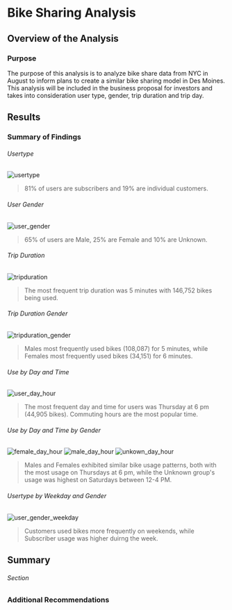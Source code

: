 # Bike Sharing Analysis

## Overview of the Analysis 

### Purpose

The purpose of this analysis is to analyze bike share data from NYC in August to inform plans to create a similar bike sharing model in Des Moines. This analysis will be included in the business proposal for investors and takes into consideration user type, gender, trip duration and trip day. 

## Results

### Summary of Findings

###### Usertype

![usertype](https://user-images.githubusercontent.com/77405273/117593097-d0b30e80-b0ef-11eb-8cf1-73f74e6c2414.png)
> 81% of users are subscribers and 19% are individual customers.

###### User Gender

![user_gender](https://user-images.githubusercontent.com/77405273/117593098-d14ba500-b0ef-11eb-85aa-2d6569d5734f.png)
> 65% of users are Male, 25% are Female and 10% are Unknown.

###### Trip Duration

![tripduration](https://user-images.githubusercontent.com/77405273/117593099-d1e43b80-b0ef-11eb-932c-de4a1040017f.png)
> The most frequent trip duration was 5 minutes with 146,752 bikes being used.

###### Trip Duration Gender

![tripduration_gender](https://user-images.githubusercontent.com/77405273/117593101-d1e43b80-b0ef-11eb-8d1d-ae656fd8d99a.png)
> Males most frequently used bikes (108,087) for 5 minutes, while Females most frequently used bikes (34,151) for 6 minutes.

###### Use by Day and Time

![user_day_hour](https://user-images.githubusercontent.com/77405273/117593103-d27cd200-b0ef-11eb-9574-d50dac62f8c5.png)
> The most frequent day and time for users was Thursday at 6 pm (44,905 bikes). Commuting hours are the most popular time.

###### Use by Day and Time by Gender

![female_day_hour](https://user-images.githubusercontent.com/77405273/117593104-d3156880-b0ef-11eb-846c-685f259eec1f.png)
![male_day_hour](https://user-images.githubusercontent.com/77405273/117593105-d4469580-b0ef-11eb-99c7-5aa77f76c671.png)
![unkown_day_hour](https://user-images.githubusercontent.com/77405273/117593106-d4df2c00-b0ef-11eb-8418-f000ca90bec8.png)
> Males and Females exhibited similar bike usage patterns, both with the most usage on Thursdays at 6 pm, while the Unknown group's usage was highest on Saturdays between 12-4 PM.

###### Usertype by Weekday and Gender

![user_gender_weekday](https://user-images.githubusercontent.com/77405273/117593107-d4df2c00-b0ef-11eb-970f-4db5768a1db1.png)
> Customers used bikes more frequently on weekends, while Subscriber usage was higher duirng the week. 

## Summary


###### Section
> 



> 



### Additional Recommendations

